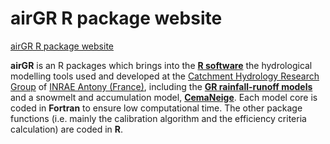 # airGR R package website

[airGR R package website](https://hydrogr.github.io/airGR/)

**airGR** is an R packages which brings into the [**R software**](https://cran.r-project.org/) the hydrological modelling tools used and developed at the [Catchment Hydrology Research Group](https://webgr.inrae.fr/en/) of [INRAE Antony (France)](http://www.inrae.fr/en/), including the [**GR rainfall-runoff models**](https://webgr.inrae.fr/en/models/) and a snowmelt and accumulation model, [**CemaNeige**](https://webgr.inrae.fr/en/models/snow-model/). Each model core is coded in **Fortran** to ensure low computational time. The other package functions (i.e. mainly the calibration algorithm and the efficiency criteria calculation) are coded in **R**. 
